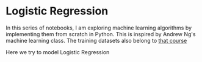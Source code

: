 # Logistic Regression 

In this series of notebooks, I am exploring machine learning algorithms by implementing them from scratch in Python. 
This is inspired by Andrew Ng's machine learning class. The training datasets also belong to [that course](https://www.coursera.org/learn/machine-learning)

Here we try to model Logistic Regression 
